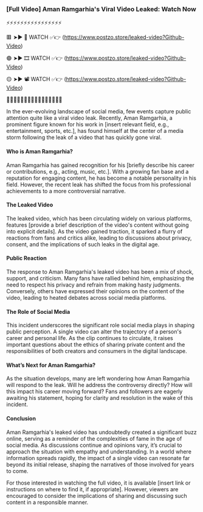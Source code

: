 ### [Full Video] Aman Ramgarhia's Viral Video Leaked: Watch Now

⚡⚡⚡⚡⚡⚡⚡⚡⚡⚡⚡⚡⚡⚡⚡⚡

🟥 ➤► 🎥 WATCH ✅👉 (https://www.postzo.store/leaked-video?Github-Video)

🟣 ➤► 🎞️ WATCH ✅👉 (https://www.postzo.store/leaked-video?Github-Video)

🟡 ➤► 📽️ WATCH ✅👉 (https://www.postzo.store/leaked-video?Github-Video)

🌠🌠🌠🌠🌠🌠🌠🌠🌠🌠🌠🌠🌠🌠🌠🌠

In the ever-evolving landscape of social media, few events capture public attention quite like a viral video leak. Recently, Aman Ramgarhia, a prominent figure known for his work in [insert relevant field, e.g., entertainment, sports, etc.], has found himself at the center of a media storm following the leak of a video that has quickly gone viral. 

#### Who is Aman Ramgarhia?

Aman Ramgarhia has gained recognition for his [briefly describe his career or contributions, e.g., acting, music, etc.]. With a growing fan base and a reputation for engaging content, he has become a notable personality in his field. However, the recent leak has shifted the focus from his professional achievements to a more controversial narrative.

#### The Leaked Video

The leaked video, which has been circulating widely on various platforms, features [provide a brief description of the video's content without going into explicit details]. As the video gained traction, it sparked a flurry of reactions from fans and critics alike, leading to discussions about privacy, consent, and the implications of such leaks in the digital age.

#### Public Reaction

The response to Aman Ramgarhia's leaked video has been a mix of shock, support, and criticism. Many fans have rallied behind him, emphasizing the need to respect his privacy and refrain from making hasty judgments. Conversely, others have expressed their opinions on the content of the video, leading to heated debates across social media platforms.

#### The Role of Social Media

This incident underscores the significant role social media plays in shaping public perception. A single video can alter the trajectory of a person's career and personal life. As the clip continues to circulate, it raises important questions about the ethics of sharing private content and the responsibilities of both creators and consumers in the digital landscape.

#### What’s Next for Aman Ramgarhia?

As the situation develops, many are left wondering how Aman Ramgarhia will respond to the leak. Will he address the controversy directly? How will this impact his career moving forward? Fans and followers are eagerly awaiting his statement, hoping for clarity and resolution in the wake of this incident.

#### Conclusion

Aman Ramgarhia's leaked video has undoubtedly created a significant buzz online, serving as a reminder of the complexities of fame in the age of social media. As discussions continue and opinions vary, it’s crucial to approach the situation with empathy and understanding. In a world where information spreads rapidly, the impact of a single video can resonate far beyond its initial release, shaping the narratives of those involved for years to come. 

For those interested in watching the full video, it is available [insert link or instructions on where to find it, if appropriate]. However, viewers are encouraged to consider the implications of sharing and discussing such content in a responsible manner.
